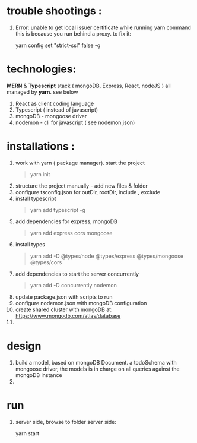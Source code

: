 # trouble shootings :

1. Error: unable to get local issuer certificate while running yarn command
    this is because you run behind a proxy. to fix it:

   yarn config set "strict-ssl" false -g
# technologies:
 **MERN** & **Typescript** stack ( mongoDB, Express, React, nodeJS ) all managed by **yarn**. see below
1. React as client coding language
2. Typescript ( instead of javascript)
3. mongoDB - mongoose driver 
4. nodemon - cli for javascript ( see nodemon.json)

# installations :
1. work with yarn ( package manager). start the project
    > yarn init
2. structure the project manually - add new files & folder
3. configure tsconfig.json for outDir, rootDir, include , exclude
4. install typescript
    > yarn add typescript -g
5. add dependencies for express, mongoDB
    > yarn add express cors mongoose
6. install types
    > yarn add -D @types/node @types/express @types/mongoose @types/cors
7. add dependencies to start the server concurrently
    > yarn add -D concurrently nodemon
8. update package.json with scripts to run
9. configure nodemon.json with mongoDB configuration
10. create shared cluster with mongoDB at: https://www.mongodb.com/atlas/database
11. 

# design
1. build a model, based on mongoDB Document. a todoSchema 
   with mongoose driver, the models is in charge on all queries against the mongoDB instance
2. 


# run
1. server side, browse to folder server side:
   
   yarn start
